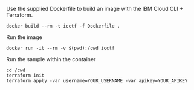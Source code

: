 Use the supplied Dockerfile to build an image with the IBM Cloud CLI + Terraform.
```
docker build --rm -t icctf -f Dockerfile . 
```

Run the image
```
docker run -it --rm -v $(pwd):/cwd icctf
```

Run the sample within the container
```
cd /cwd
terraform init
terraform apply -var username=YOUR_USERNAME -var apikey=YOUR_APIKEY
```

